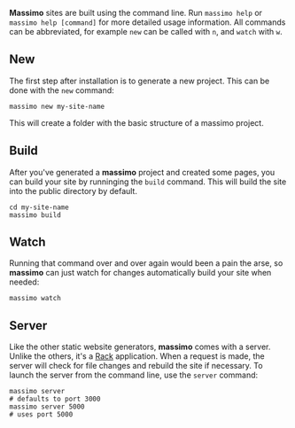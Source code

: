 **Massimo** sites are built using the command line. Run `massimo help` or `massimo help [command]` for more detailed usage information. All commands can be abbreviated, for example `new` can be called with `n`, and `watch` with `w`.


New
----

The first step after installation is to generate a new project. This can be done with the `new` command:

    massimo new my-site-name
    
This will create a folder with the basic structure of a massimo project.
    
    
Build
-----
    
After you've generated a **massimo** project and created some pages, you can build your site by runninging the `build` command. This will build the site into the public directory by default.

    cd my-site-name
    massimo build
    
    
Watch
-----

Running that command over and over again would been a pain the arse, so **massimo** can just watch for changes automatically build your site when needed:

    massimo watch
    

Server
------

Like the other static website generators, **massimo** comes with a server. Unlike the others, it's a [Rack](http://rack.rubyforge.org/) application. When a request is made, the server will check for file changes and rebuild the site if necessary. To launch the server from the command line, use the `server` command:

    massimo server
    # defaults to port 3000
    massimo server 5000
    # uses port 5000
    
